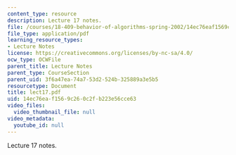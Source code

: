 ```yaml
---
content_type: resource
description: Lecture 17 notes.
file: /courses/18-409-behavior-of-algorithms-spring-2002/14ec76eaf1569c260c2fb223e56cce63_lect17.pdf
file_type: application/pdf
learning_resource_types:
- Lecture Notes
license: https://creativecommons.org/licenses/by-nc-sa/4.0/
ocw_type: OCWFile
parent_title: Lecture Notes
parent_type: CourseSection
parent_uid: 3f6a47ea-74a7-53d2-524b-325889a3e5b5
resourcetype: Document
title: lect17.pdf
uid: 14ec76ea-f156-9c26-0c2f-b223e56cce63
video_files:
  video_thumbnail_file: null
video_metadata:
  youtube_id: null
---
```

Lecture 17 notes.